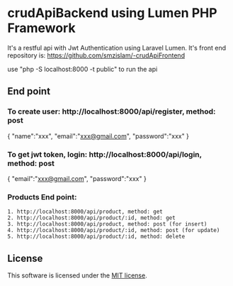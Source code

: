 # crudApiBackend using Lumen PHP Framework


It's a restful api with Jwt Authentication using Laravel Lumen. It's front end repository is: https://github.com/smzislam/-crudApiFrontend

use "php -S localhost:8000 -t public" to run the api

## End point

### To create user: http://localhost:8000/api/register, method: post
{
    "name":"xxx",
    "email":"xxx@gmail.com",
    "password":"xxx"
}
### To get jwt token, login: http://localhost:8000/api/login, method: post
{
    "email":"xxx@gmail.com",
    "password":"xxx"
}

### Products End point:
    1. http://localhost:8000/api/product, method: get
    2. http://localhost:8000/api/product/:id, method: get
    3. http://localhost:8000/api/product, method: post (for insert)
    4. http://localhost:8000/api/product/:id, method: post (for update)
    5. http://localhost:8000/api/product/:id, method: delete


## License

This software is licensed under the [MIT license](https://opensource.org/licenses/MIT).
